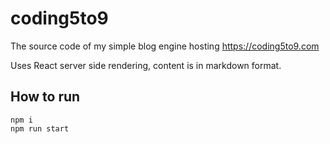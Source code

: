 # coding5to9

The source code of my simple blog engine hosting https://coding5to9.com

Uses React server side rendering, content is in markdown format.

## How to run

```
npm i
npm run start
```

